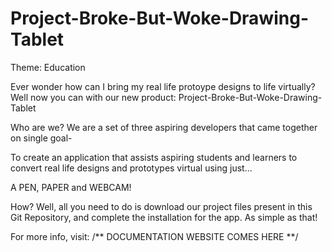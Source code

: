 # Project-Broke-But-Woke-Drawing-Tablet
 
Theme: Education

Ever wonder how can I bring my real life protoype designs to life virtually? Well now you can with our new product: Project-Broke-But-Woke-Drawing-Tablet

Who are we?
We are a set of three aspiring developers that came together on single goal- 

To create an application that assists aspiring students and learners to convert real life designs and prototypes virtual using just...

A PEN, PAPER and WEBCAM!

How?
Well, all you need to do is download our project files present in this Git Repository, and complete the installation for the app. 
As simple as that!

For more info, visit:
/** DOCUMENTATION WEBSITE COMES HERE **/
